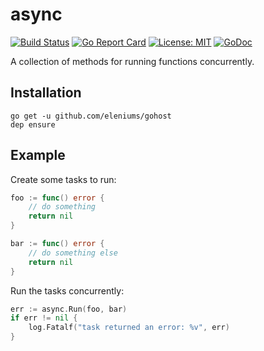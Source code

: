 # async

[![Build Status](https://travis-ci.org/eleniums/async.svg?branch=master)](https://travis-ci.org/eleniums/async) [![Go Report Card](https://goreportcard.com/badge/github.com/eleniums/async)](https://goreportcard.com/report/github.com/eleniums/async) [![License: MIT](https://img.shields.io/badge/License-MIT-yellow.svg)](https://github.com/eleniums/async/blob/master/LICENSE) [![GoDoc](https://godoc.org/github.com/eleniums/async?status.svg)](https://godoc.org/github.com/eleniums/async)

A collection of methods for running functions concurrently.

## Installation

```
go get -u github.com/eleniums/gohost
dep ensure
```

## Example

Create some tasks to run:
```go
foo := func() error {
    // do something
    return nil
}

bar := func() error {
    // do something else
    return nil
}
```

Run the tasks concurrently:
```go
err := async.Run(foo, bar)
if err != nil {
    log.Fatalf("task returned an error: %v", err)
}
```
